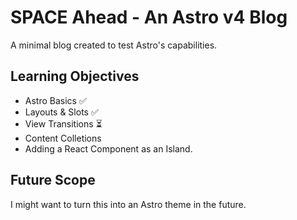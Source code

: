 # SPACE Ahead - An Astro v4 Blog

A minimal blog created to test Astro's capabilities.

## Learning Objectives

- Astro Basics ✅
- Layouts & Slots ✅
- View Transitions ⏳
- Content Colletions
- Adding a React Component as an Island.

## Future Scope

I might want to turn this into an Astro theme in the future.

